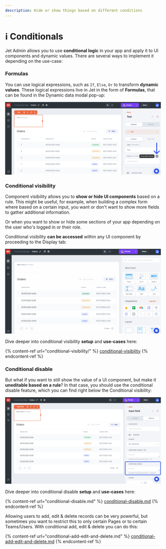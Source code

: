 ```yaml
---
description: Hide or show things based on different conditions
---
```


# ℹ Conditionals

Jet Admin allows you to use **conditional logic** in your app and apply it to UI components and dynamic values. There are several ways to implement it depending on the use-case:

### Formulas

You can use logical expressions, such as `If`, `Else`, `Or` to transform **dynamic values**. These logical expressions live in Jet in the form of **Formulas**, that can be found in the Dynamic data modal pop-up:

![](../../.gitbook/assets/btftnf.png)

### Conditional visibility&#x20;

Component visibility allows you to **show or hide UI components** based on a rule. This might be useful, for example, when building a complex form where based on a certain input, you want or don't want to show more fields to gather additional information.

Or when you want to show or hide some sections of your app depending on the user who's logged in or their role.

Conditional visibility **can be accessed** within any UI component by proceeding to the Display tab:

![](../../.gitbook/assets/rhbgt.gif)

Dive deeper into conditional visibility **setup** and **use-cases** here:

{% content-ref url="conditional-visibility/" %}
[conditional-visibility](conditional-visibility/)
{% endcontent-ref %}

### Conditional disable

But what if you want to still show the value of a UI component, but make it **uneditable based on a rule**? In that case, you should use the conditional disable feature, which you can find right below the Conditional visibility:

![](../../.gitbook/assets/zdfbt.png)

Dive deeper into conditional disable **setup** and **use-cases** here:

{% content-ref url="conditional-disable.md" %}
[conditional-disable.md](conditional-disable.md)
{% endcontent-ref %}

Allowing users to add, edit & delete records can be very powerful, but sometimes you want to restrict this to only certain Pages or to certain Teams/Users. With conditional add, edit & delete you can do this:

{% content-ref url="conditional-add-edit-and-delete.md" %}
[conditional-add-edit-and-delete.md](conditional-add-edit-and-delete.md)
{% endcontent-ref %}

